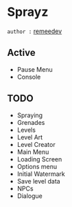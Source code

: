 # Sprayz

`author :` [remeedev](https://github.com/reemedev)

## Active

- Pause Menu
- Console

## TODO

- Spraying
- Grenades
- Levels
- Level Art
- Level Creator
- Main Menu
- Loading Screen
- Options menu
- Initial Watermark
- Save level data
- NPCs
- Dialogue